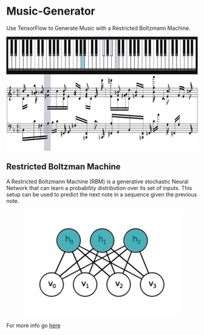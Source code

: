 # Music-Generator
Use TensorFlow to Generate Music with a Restricted Boltzmann Machine.
<p align="center">
<img src="https://github.com/crypto-code/Music-Generator/blob/master/assets/music.JPG" width="800" height="300" align="middle" />   </p>

## Restricted Boltzman Machine
A Restricted Boltzmann Machine (RBM) is a generative stochastic Neural Network that can learn a probability distribution over its set of inputs. This setup can be used to predict the next note in a sequence given the previous note.
<p align="center">
<img src="https://github.com/crypto-code/Music-Generator/blob/master/assets/model.png" align="middle" />   </p>

For more info go [here](https://rubikscode.net/2018/10/01/introduction-to-restricted-boltzmann-machines/)
